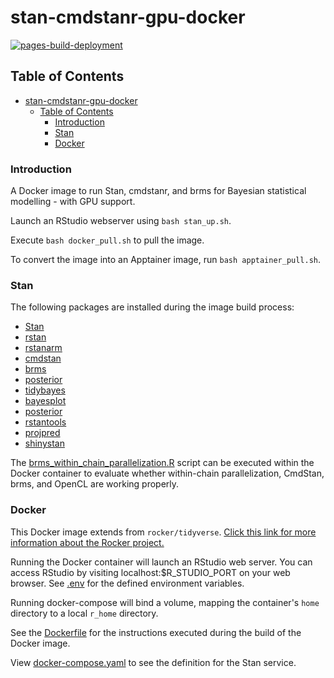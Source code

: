 # stan-cmdstanr-gpu-docker

[![pages-build-deployment](https://github.com/JBris/stan-cmdstanr-gpu-docker/actions/workflows/pages/pages-build-deployment/badge.svg?branch=main)](https://github.com/JBris/stan-cmdstanr-gpu-docker/actions/workflows/pages/pages-build-deployment)

## Table of Contents  

- [stan-cmdstanr-gpu-docker](#stan-cmdstanr-gpu-docker)
  - [Table of Contents](#table-of-contents)
    - [Introduction](#introduction)
    - [Stan](#stan)
    - [Docker](#docker)

### Introduction

A Docker image to run Stan, cmdstanr, and brms for Bayesian statistical modelling - with GPU support.

Launch an RStudio webserver using `bash stan_up.sh`.

Execute `bash docker_pull.sh` to pull the image.

To convert the image into an Apptainer image, run `bash apptainer_pull.sh`.

### Stan

The following packages are installed during the image build process:

* [Stan](https://mc-stan.org/)
* [rstan](https://mc-stan.org/users/interfaces/rstan)
* [rstanarm](https://mc-stan.org/rstanarm/)
* [cmdstan](https://mc-stan.org/users/interfaces/cmdstan)
* [brms](https://paul-buerkner.github.io/brms/)
* [posterior](https://mc-stan.org/posterior/)
* [tidybayes](https://mjskay.github.io/tidybayes/)
* [bayesplot](https://mc-stan.org/bayesplot/)
* [posterior](https://mc-stan.org/posterior/)
* [rstantools](https://mc-stan.org/rstantools/)
* [projpred](https://mc-stan.org/projpred/)
* [shinystan](https://mc-stan.org/shinystan/)

The [brms_within_chain_parallelization.R](brms_within_chain_parallelization.R) script can be executed within the Docker container to evaluate whether within-chain parallelization, CmdStan, brms, and OpenCL are working properly.

### Docker

This Docker image extends from `rocker/tidyverse`. [Click this link for more information about the Rocker project.](https://rocker-project.org/images/)

Running the Docker container will launch an RStudio web server. You can access RStudio by visiting localhost:$R_STUDIO_PORT on your web browser. See [.env](.env) for the defined environment variables.

Running docker-compose will bind a volume, mapping the container's `home` directory to a local `r_home` directory.

See the [Dockerfile](Dockerfile) for the instructions executed during the build of the Docker image. 

View [docker-compose.yaml](docker-compose.yaml) to see the definition for the Stan service.

